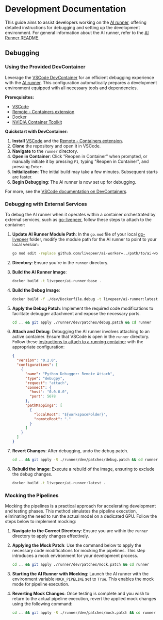 # Development Documentation

This guide aims to assist developers working on the [AI runner](https://github.com/livepeer/ai-worker/tree/main/runner), offering detailed instructions for debugging and setting up the development environment. For general information about the AI runner, refer to the [AI Runner README](../README.md).

## Debugging

### Using the Provided DevContainer

Leverage the [VSCode DevContainer](https://code.visualstudio.com/docs/remote/containers) for an efficient debugging experience with the [AI runner](https://github.com/livepeer/ai-worker/tree/main/runner). This configuration automatically prepares a development environment equipped with all necessary tools and dependencies.

**Prerequisites:**

- [VSCode](https://code.visualstudio.com/download)
- [Remote - Containers extension](https://marketplace.visualstudio.com/items?itemName=ms-vscode-remote.remote-containers)
- [Docker](https://docs.docker.com/get-docker/)
- [NVIDIA Container Toolkit](https://docs.nvidia.com/datacenter/cloud-native/container-toolkit/latest/install-guide.html)

**Quickstart with DevContainer:**

1. **Install** [VSCode](https://code.visualstudio.com/download) and the [Remote - Containers extension](https://marketplace.visualstudio.com/items?itemName=ms-vscode-remote.remote-containers).
2. **Clone** the repository and open it in VSCode.
3. **Navigate** to the `runner` directory.
4. **Open in Container**: Click "Reopen in Container" when prompted, or manually initiate it by pressing `F1`, typing "Reopen in Container", and pressing `Enter`.
5. **Initialization**: The initial build may take a few minutes. Subsequent starts are faster.
6. **Begin Debugging**: The AI runner is now set up for debugging.

For more, see the [VSCode documentation on DevContainers](https://code.visualstudio.com/docs/devcontainers/containers).

### Debugging with External Services

To debug the AI runner when it operates within a container orchestrated by external services, such as [go-livepeer](https://github.com/livepeer/go-livepeer/tree/ai-video), follow these steps to attach to the container:

1. **Update AI Runner Module Path**: In the `go.mod` file of your local [go-livepeer](https://github.com/livepeer/go-livepeer/tree/ai-video) folder, modify the module path for the AI runner to point to your local version:

   ```bash
   go mod edit -replace github.com/livepeer/ai-worker=../path/to/ai-worker
   ```

2. **Directory**: Ensure you're in the `runner` directory.
3. **Build the AI Runner Image**:

   ```bash
   docker build -t livepeer/ai-runner:base .
   ```

4. **Build the Debug Image**:

   ```bash
   docker build -f ./dev/Dockerfile.debug -t livepeer/ai-runner:latest .
   ```

5. **Apply the Debug Patch**: Implement the required code modifications to facilitate debugger attachment and expose the necessary ports.

   ```bash
   cd .. && git apply ./runner/dev/patches/debug.patch && cd runner
   ```

6. **Attach and Debug**: Debugging the AI runner involves attaching to an active container. Ensure that VSCode is open in the `runner` directory. Follow these [instructions to attach to a running container](https://code.visualstudio.com/docs/python/debugging#_command-line-debugging) with the appropriate configuration:

   ```json
   {
     "version": "0.2.0",
     "configurations": [
       {
         "name": "Python Debugger: Remote Attach",
         "type": "debugpy",
         "request": "attach",
         "connect": {
           "host": "0.0.0.0",
           "port": 5678
         },
         "pathMappings": [
           {
             "localRoot": "${workspaceFolder}",
             "remoteRoot": "."
           }
         ]
       }
     ]
   }
   ```

7. **Revert Changes**: After debugging, undo the debug patch.

   ```bash
   cd .. && git apply -R ./runner/dev/patches/debug.patch && cd runner
   ```

8. **Rebuild the Image**: Execute a rebuild of the image, ensuring to exclude the debug changes.

   ```bash
   docker build -t livepeer/ai-runner:latest .
   ```

### Mocking the Pipelines

Mocking the pipelines is a practical approach for accelerating development and testing phases. This method simulates the pipeline execution, eliminating the need to run the actual model on a dedicated GPU. Follow the steps below to implement mocking:

1. **Navigate to the Correct Directory**:
   Ensure you are within the `runner` directory to apply changes effectively.

2. **Applying the Mock Patch**:
   Use the command below to apply the necessary code modifications for mocking the pipelines. This step introduces a mock environment for your development process.

   ```bash
   cd .. && git apply ./runner/dev/patches/mock.patch && cd runner
   ```

3. **Starting the AI Runner with Mocking**: Launch the AI runner with the environment variable `MOCK_PIPELINE` set to `True`. This enables the mock mode for pipeline execution.
4. **Reverting Mock Changes**: Once testing is complete and you wish to return to the actual pipeline execution, revert the applied mock changes using the following command:

   ```bash
   cd .. && git apply -R ./runner/dev/patches/mock.patch && cd runner
   ```
